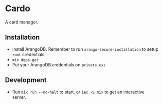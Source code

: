 # Cardo

A card manager.

## Installation

* Install ArangoDB. Remember to run `arango-secure-installation` to setup `root` credentials.
* `mix deps.get`
* Put your ArangoDB credentials on `private.exs`

## Development

* Run `mix run --no-halt` to start, or `iex -S mix` to get an interactive server.

